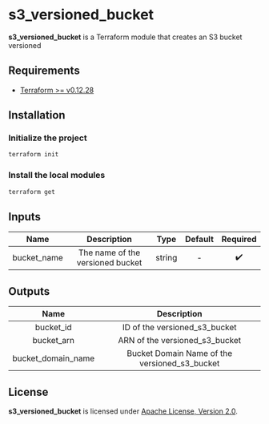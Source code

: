 # s3_versioned_bucket

**s3_versioned_bucket** is a Terraform module that creates an S3 bucket versioned

## Requirements

- [Terraform >= v0.12.28](https://www.terraform.io/downloads.html)

## Installation

### Initialize the project

```sh
terraform init
```

### Install the local modules

```sh
terraform get
```

## Inputs

| Name           | Description       | Type   | Default | Required |
| :---:          | :---:             | :---:  | :---:   | :---:    |
| bucket_name | The name of the versioned bucket | string | -       | :heavy_check_mark: |

## Outputs

| Name                            | Description           |
| :---:                           | :---:                 |
| bucket_id     | ID of the versioned_s3_bucket   |
| bucket_arn     | ARN of the versioned_s3_bucket   |
| bucket_domain_name     | Bucket Domain Name of the versioned_s3_bucket   |

## License

**s3_versioned_bucket** is licensed under [Apache License, Version 2.0](https://github.com/AlexisNava/terraform_modules/blob/master/LICENSE).
